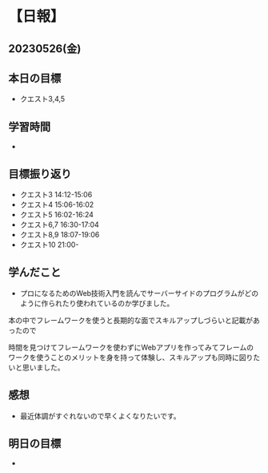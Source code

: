 # 【日報】
## 20230526(金)
## 本日の目標
- クエスト3,4,5

## 学習時間
- 

## 目標振り返り
- クエスト3 14:12-15:06
- クエスト4 15:06-16:02
- クエスト5 16:02-16:24
- クエスト6,7 16:30-17:04
- クエスト8,9 18:07-19:06
- クエスト10 21:00-

## 学んだこと
- プロになるためのWeb技術入門を読んでサーバーサイドのプログラムがどのように作られたり使われているのか学びました。

本の中でフレームワークを使うと長期的な面でスキルアップしづらいと記載があったので

時間を見つけてフレームワークを使わずにWebアプリを作ってみてフレームのワークを使うことのメリットを身を持って体験し、スキルアップも同時に図りたいと思いました。

## 感想
- 最近体調がすぐれないので早くよくなりたいです。

## 明日の目標
- 


